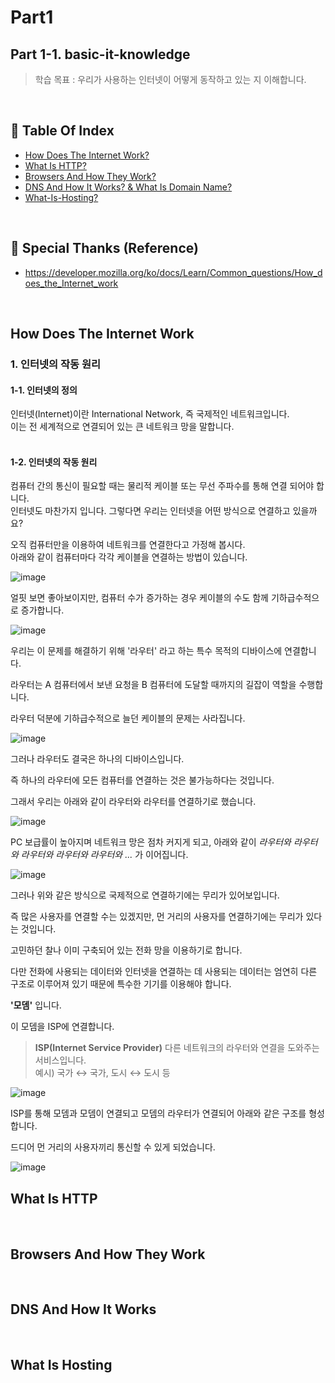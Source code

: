 # Part1 
## Part 1-1. basic-it-knowledge
> 학습 목표 : 우리가 사용하는 인터넷이 어떻게 동작하고 있는 지 이해합니다.
<br/>

## 📑 Table Of Index
- [How Does The Internet Work?](#How-Does-The-Internet-Work)
- [What Is HTTP?](#What-Is-HTTP)
- [Browsers And How They Work?](#Browsers-And-How-They-Work)
- [DNS And How It Works? & What Is Domain Name?](#DNS-And-How-It-Works)
- [What-Is-Hosting?](#What-Is-Hosting)
<br/>

## 💑 Special Thanks (Reference)
- https://developer.mozilla.org/ko/docs/Learn/Common_questions/How_does_the_Internet_work
<br/>


## How Does The Internet Work
### 1. 인터넷의 작동 원리

#### 1-1. 인터넷의 정의

인터넷(Internet)이란 International Network, 즉 국제적인 네트워크입니다.   
이는 전 세계적으로 연결되어 있는 큰 네트워크 망을 말합니다.  
<br/>

#### 1-2. 인터넷의 작동 원리

컴퓨터 간의 통신이 필요할 때는 물리적 케이블 또는 무선 주파수를 통해 연결 되어야 합니다.   
인터넷도 마찬가지 입니다. 그렇다면 우리는 인터넷을 어떤 방식으로 연결하고 있을까요?  

오직 컴퓨터만을 이용하여 네트워크를 연결한다고 가정해 봅시다.  
아래와 같이 컴퓨터마다 각각 케이블을 연결하는 방법이 있습니다.   

![image](https://user-images.githubusercontent.com/79235021/136170632-07d75dd2-ba81-40f4-8eaf-5c2c5458ed06.png)

얼핏 보면 좋아보이지만, 컴퓨터 수가 증가하는 경우 케이블의 수도 함께 기하급수적으로 증가합니다.

![image](https://user-images.githubusercontent.com/79235021/136170701-88fcceff-1c29-4088-ac56-876dc998fd4e.png)

우리는 이 문제를 해결하기 위해 '라우터' 라고 하는 특수 목적의 디바이스에 연결합니다.

라우터는 A 컴퓨터에서 보낸 요청을 B 컴퓨터에 도달할 때까지의 길잡이 역할을 수행합니다.

라우터 덕분에 기하급수적으로 늘던 케이블의 문제는 사라집니다.

![image](https://user-images.githubusercontent.com/79235021/136170882-294319e1-a1d4-4909-8624-0ed064eae8de.png)

그러나 라우터도 결국은 하나의 디바이스입니다. 

즉 하나의 라우터에 모든 컴퓨터를 연결하는 것은 불가능하다는 것입니다.

그래서 우리는 아래와 같이 라우터와 라우터를 연결하기로 했습니다. 

![image](https://user-images.githubusercontent.com/79235021/136170929-d4495cee-5c31-4868-8dfb-5f5f5a543285.png)

PC 보급률이 높아지며 네트워크 망은 점차 커지게 되고, 
아래와 같이 *라우터와 라우터와 라우터와 라우터와 라우터와 ...* 가 이어집니다.

![image](https://user-images.githubusercontent.com/79235021/136170972-e2305290-3935-4d4a-aa34-0532626250f2.png)

그러나 위와 같은 방식으로 국제적으로 연결하기에는 무리가 있어보입니다.

즉 많은 사용자를 연결할 수는 있겠지만, 먼 거리의 사용자를 연결하기에는 무리가 있다는 것입니다.

고민하던 찰나 이미 구축되어 있는 전화 망을 이용하기로 합니다.

다만 전화에 사용되는 데이터와 인터넷을 연결하는 데 사용되는 데이터는 엄연히 다른 구조로 이루어져 있기 때문에 특수한 기기를 이용해야 합니다.

**'모뎀'** 입니다. 

이 모뎀을 ISP에 연결합니다. 

> **ISP(Internet Service Provider)**
다른 네트워크의 라우터와 연결을 도와주는 서비스입니다.   
예시) 국가 ↔ 국가, 도시 ↔ 도시 등
> 

![image](https://user-images.githubusercontent.com/79235021/136171012-0b48abba-b29b-4615-9187-f448428afc5e.png)

ISP를 통해 모뎀과 모뎀이 연결되고 모뎀의 라우터가 연결되어 아래와 같은 구조를 형성합니다.

드디어 먼 거리의 사용자끼리 통신할 수 있게 되었습니다.

![image](https://user-images.githubusercontent.com/79235021/136171034-e46ddb1a-ace6-48cf-8fd0-482fc2430fde.png)
<br/>

## What Is HTTP
<br/>

## Browsers And How They Work
<br/>

## DNS And How It Works
<br/>

## What Is Hosting
<br/>
